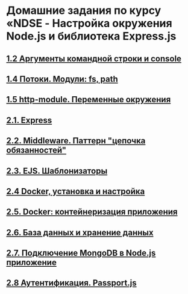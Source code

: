# Домашние задания по курсу «NDSE - Настройка окружения Node.js и библиотека Express.js

## [1.2 Аргументы командной строки и console](002-console)
## [1.4 Потоки. Модули: fs, path](004-stream)
## [1.5 http-module. Переменные окружения](005-http)
## [2.1. Express](ndse-library)
## [2.2. Middleware. Паттерн "цепочка обязанностей"](ndse-library)
## [2.3. EJS. Шаблонизаторы](ndse-library)
## [2.4 Docker, установка и настройка](009-docker)
## [2.5. Docker: контейнеризация приложения](ndse-library)
## [2.6. База данных и хранение данных](010-db)
## [2.7. Подключение MongoDB в Node.js приложение](ndse-library)
## [2.8 Аутентификация. Passport.js](ndse-library)
